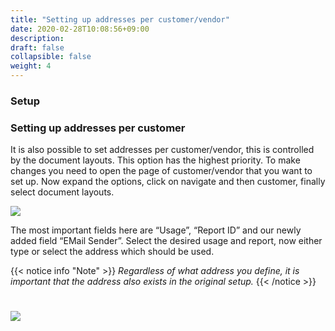 ```yaml
---
title: "Setting up addresses per customer/vendor"
date: 2020-02-28T10:08:56+09:00
description: 
draft: false
collapsible: false
weight: 4
---
```

### Setup

### Setting up addresses per customer

It is also possible to set addresses per customer/vendor, this is controlled by the document layouts. This option has the highest priority. To make changes you need to open the page of customer/vendor that you want to set up. Now expand the options, click on navigate and then customer, finally select document layouts.

![](images/apps/senderdocument.PNG)

The most important fields here are “Usage”, “Report ID” and our newly added field “EMail Sender”. Select the desired usage and report, now either type or select the address which should be used. 

{{< notice info "Note" >}}
 _Regardless of what address you define, it is important that the address also exists in the original setup._
{{< /notice >}}
#

![](images/apps/senderdocument2.PNG)